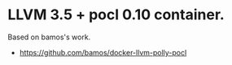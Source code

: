 # LLVM 3.5 + pocl 0.10 container.

Based on bamos's work.

* https://github.com/bamos/docker-llvm-polly-pocl


